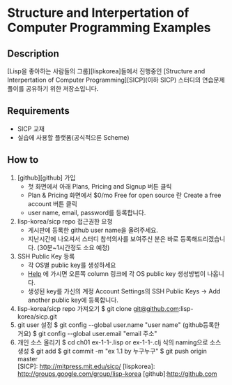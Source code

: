 Structure and Interpertation of Computer Programming Examples
=======================================


Description
----------
[Lisp을 좋아하는 사람들의 그룹][lispkorea]들에서 진행중인 [Structure and Interpertation of
Computer Programming][SICP](이하 SICP) 스터디의 연습문제 풀이를 공유하기 위한 저장소입니다.

Requirements
-----------
 * SICP 교재
 * 실습에 사용할 플랫폼(공식적으론 Scheme)
 
How to
------
 1. [github][github] 가입
    * 첫 화면에서 아래 Plans, Pricing and Signup 버튼 클릭
    * Plan & Pricing 화면에서 $0/mo Free for open source 란 Create a free account 버튼 클릭
    * user name, email, password를 등록합니다. 
 2. lisp-korea/sicp repo 접근권한 요청
    * 게시판에 등록한 github user name을 올려주세요.
    * 지난시간에 나오셔서 스터디 참석의사를 보여주신 분은 바로
      등록해드리겠습니다. (30분~1시간정도 소요 예정) 
 3. SSH Public Key 등록
    * 각 OS별 public key를 생성하세요
    * [Help](http://help.github.com/) 에 가시면 오른쪽 column 링크에 각 OS
	public key 생성방법이 나옵니다.
    * 생성된 key를 가신의 계정 Account Settings의 SSH Public Keys ->
       Add another public key에 등록합니다. 
 4. lisp-korea/sicp repo 가져오기
          $ git clone git@github.com:lisp-korea/sicp.git
 5. git user 설정
          $ git config --global user.name "user name" (github등록한 거요)
          $ git config --global user.email "email 주소"
 6. 개인 소스 올리기
          $ cd ch01
          ex-1-1-<id>.lisp or ex-1-1-<id>.clj 식의 naming으로 소스
          생성
          $ git add <filename>
          $ git commit -m "ex 1.1 by 누구누구"
          $ git push origin master    
[SICP]: http://mitpress.mit.edu/sicp/
[lispkorea]: http://groups.google.com/group/lisp-korea
[github]:http://github.com
